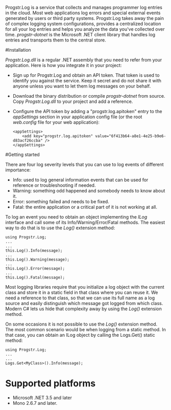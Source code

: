 Progstr.Log is a service that collects and manages programmer log entries in the cloud. Most web applications log errors and special external events generated by users or third party systems. Progstr.Log takes away the pain of complex logging system configurations, provides a centralized location for all your log entries and helps you analyze the data you've collected over time. *progstr-dotnet* is the Microsoft .NET client library that handles log entries and transports them to the central store.

#Installation

*Progstr.Log.dll* is a regular .NET assembly that you need to refer from your application. Here is how you integrate it in your project:

* Sign up for Progstr.Log and obtain an API token. That token is used to identify you against the service. Keep it secret and do not share it with anyone unless you want to let them log messages on your behalf.
* Download the binary distribution or compile *progstr-dotnet* from source. Copy *Progstr.Log.dll* to your project and add a reference.
* Configure the API token by adding a "progstr.log.apitoken" entry to the *appSettings* section in your application config file (or the root *web.config* file for your web application):
    
      <appSettings>
          <add key="progstr.log.apitoken" value="6f413b64-a8e1-4e25-b9e6-d83acf26ccba" />
      </appSettings>

#Getting started

There are four log severity levels that you can use to log events of different importance: 

* Info: used to log general information events that can be used for reference or troubleshooting if needed.
* Warning: something odd happened and somebody needs to know about it.
* Error: something failed and needs to be fixed.
* Fatal: the entire application or a critical part of it is not working at all.

To log an event you need to obtain an object implementing the *ILog* interface and call some of its Info/Warning/Error/Fatal methods. The easiest way to do that is to use the *Log()* extension method:

    using Progstr.Log;
    ...
    ...
    this.Log().Info(message);
    ...
    this.Log().Warning(message);
    ...
    this.Log().Error(message);
    ...
    this.Log().Fatal(message);

Most logging libraries require that you initialize a log object with the current class and store it in a static field in that class where you can reuse it. We need a reference to that class, so that we can use its full name as a log source and easily distinguish which message got logged from which class. Modern C# lets us hide that complexity away by using the *Log()* extension method.

On some occasions it is not possible to use the *Log()* extension method. The most common scenario would be when logging from a static method. In that case, you can obtain an ILog object by calling the Logs.Get<MyClass>() static method:

    using Progstr.Log;
    ...
    ...
    Logs.Get<MyClass>().Info(message);


# Supported platforms

* Microsoft .NET 3.5 and later
* Mono 2.6.7 and later.
